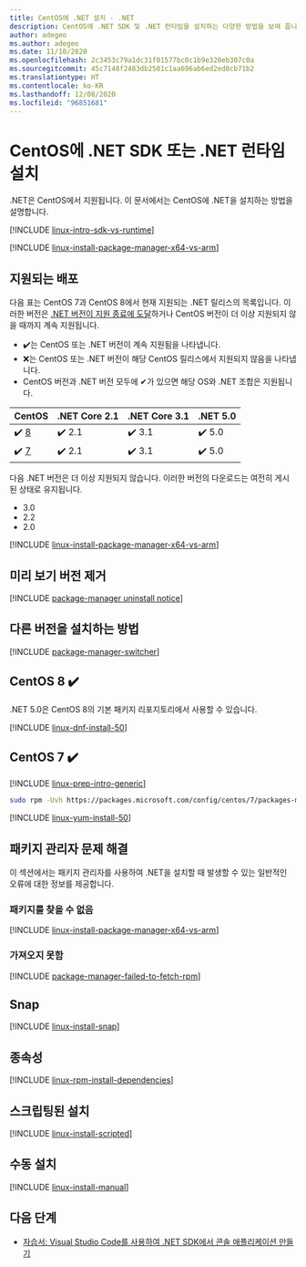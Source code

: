 ```yaml
---
title: CentOS에 .NET 설치 - .NET
description: CentOS에 .NET SDK 및 .NET 런타임을 설치하는 다양한 방법을 보여 줍니다.
author: adegeo
ms.author: adegeo
ms.date: 11/10/2020
ms.openlocfilehash: 2c3453c79a1dc31f01577bc0c1b9e320eb307c0a
ms.sourcegitcommit: 45c7148f2483db2501c1aa696ab6ed2ed8cb71b2
ms.translationtype: HT
ms.contentlocale: ko-KR
ms.lasthandoff: 12/08/2020
ms.locfileid: "96851681"
---
```

# <a name="install-the-net-sdk-or-the-net-runtime-on-centos"></a>CentOS에 .NET SDK 또는 .NET 런타임 설치

.NET은 CentOS에서 지원됩니다. 이 문서에서는 CentOS에 .NET을 설치하는 방법을 설명합니다.

[!INCLUDE [linux-intro-sdk-vs-runtime](includes/linux-intro-sdk-vs-runtime.md)]

[!INCLUDE [linux-install-package-manager-x64-vs-arm](includes/linux-install-package-manager-x64-vs-arm.md)]

## <a name="supported-distributions"></a>지원되는 배포

다음 표는 CentOS 7과 CentOS 8에서 현재 지원되는 .NET 릴리스의 목록입니다. 이러한 버전은 [.NET 버전이 지원 종료에 도달](https://dotnet.microsoft.com/platform/support/policy/dotnet-core)하거나 CentOS 버전이 더 이상 지원되지 않을 때까지 계속 지원됩니다.

- ✔️는 CentOS 또는 .NET 버전이 계속 지원됨을 나타냅니다.
- ❌는 CentOS 또는 .NET 버전이 해당 CentOS 릴리스에서 지원되지 않음을 나타냅니다.
- CentOS 버전과 .NET 버전 모두에 ✔가 있으면 해당 OS와 .NET 조합은 지원됩니다.

| CentOS                   | .NET Core 2.1 | .NET Core 3.1 | .NET 5.0 |
|--------------------------|---------------|---------------|----------------|
| ✔️ [8](#centos-8-) | ✔️ 2.1        | ✔️ 3.1        | ✔️ 5.0 |
| ✔️ [7](#centos-7-) | ✔️ 2.1        | ✔️ 3.1        | ✔️ 5.0 |

다음 .NET 버전은 더 이상 지원되지 않습니다. 이러한 버전의 다운로드는 여전히 게시된 상태로 유지됩니다.

- 3.0
- 2.2
- 2.0

[!INCLUDE [linux-install-package-manager-x64-vs-arm](includes/linux-install-package-manager-x64-vs-arm.md)]

## <a name="remove-preview-versions"></a>미리 보기 버전 제거

[!INCLUDE [package-manager uninstall notice](./includes/linux-uninstall-preview-info.md)]

## <a name="how-to-install-other-versions"></a>다른 버전을 설치하는 방법

[!INCLUDE [package-manager-switcher](./includes/package-manager-heading-hack-pkgname.md)]

## <a name="centos-8-"></a>CentOS 8 ✔️

.NET 5.0은 CentOS 8의 기본 패키지 리포지토리에서 사용할 수 있습니다.

[!INCLUDE [linux-dnf-install-50](includes/linux-install-50-dnf.md)]

## <a name="centos-7-"></a>CentOS 7 ✔️

[!INCLUDE [linux-prep-intro-generic](includes/linux-prep-intro-generic.md)]

```bash
sudo rpm -Uvh https://packages.microsoft.com/config/centos/7/packages-microsoft-prod.rpm
```

[!INCLUDE [linux-yum-install-50](includes/linux-install-50-yum.md)]

## <a name="troubleshoot-the-package-manager"></a>패키지 관리자 문제 해결

이 섹션에서는 패키지 관리자를 사용하여 .NET을 설치할 때 발생할 수 있는 일반적인 오류에 대한 정보를 제공합니다.

### <a name="unable-to-find-package"></a>패키지를 찾을 수 없음

[!INCLUDE [linux-install-package-manager-x64-vs-arm](includes/linux-install-package-manager-x64-vs-arm.md)]

### <a name="failed-to-fetch"></a>가져오지 못함

[!INCLUDE [package-manager-failed-to-fetch-rpm](includes/package-manager-failed-to-fetch-rpm.md)]

## <a name="snap"></a>Snap

[!INCLUDE [linux-install-snap](includes/linux-install-snap.md)]

## <a name="dependencies"></a>종속성

[!INCLUDE [linux-rpm-install-dependencies](includes/linux-rpm-install-dependencies.md)]

## <a name="scripted-install"></a>스크립팅된 설치

[!INCLUDE [linux-install-scripted](includes/linux-install-scripted.md)]

## <a name="manual-install"></a>수동 설치

[!INCLUDE [linux-install-manual](includes/linux-install-manual.md)]

## <a name="next-steps"></a>다음 단계

- [자습서: Visual Studio Code를 사용하여 .NET SDK에서 콘솔 애플리케이션 만들기](../tutorials/with-visual-studio-code.md)

